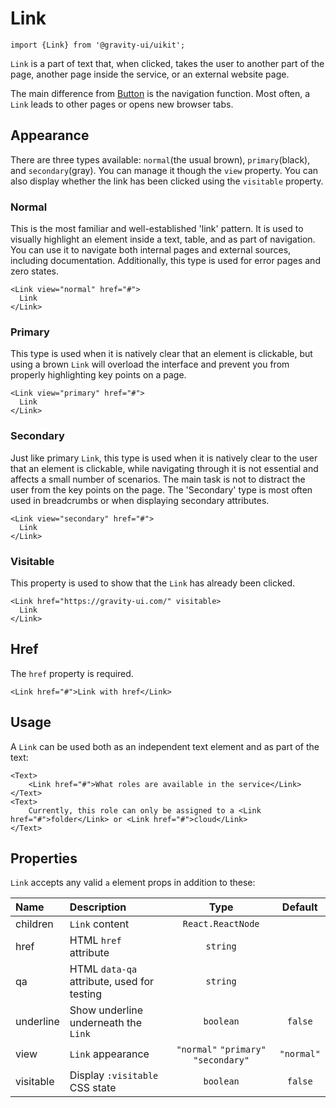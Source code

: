 <!--GITHUB_BLOCK-->

# Link

<!--/GITHUB_BLOCK-->

```tsx
import {Link} from '@gravity-ui/uikit';
```

`Link` is a part of text that, when clicked, takes the user to another part of the page, another page inside the service, or an external website page.

The main difference from [Button](../Button) is the navigation function. Most often, a `Link` leads to other pages or opens new browser tabs.

## Appearance

There are three types available: `normal`(the usual brown), `primary`(black), and `secondary`(gray). You can manage it though the `view` property. You can also display whether the link has been clicked using the `visitable` property.

### Normal

This is the most familiar and well-established 'link' pattern. It is used to visually highlight an element inside a text, table, and as part of navigation. You can use it to navigate both internal pages and external sources, including documentation. Additionally, this type is used for error pages and zero states.

<!--LANDING_BLOCK
<ExampleBlock
    code={`
<Link view="normal" href="#">Link</Link>
`}>
    <UIKit.Link view="normal" href="#">Link</UIKit.Link>
</ExampleBlock>
LANDING_BLOCK-->

<!--GITHUB_BLOCK-->

```tsx
<Link view="normal" href="#">
  Link
</Link>
```

<!--/GITHUB_BLOCK-->

### Primary

This type is used when it is natively clear that an element is clickable, but using a brown `Link` will overload the interface and prevent you from properly highlighting key points on a page.

<!--LANDING_BLOCK
<ExampleBlock
    code={`
<Link view="primary" href="#">Link</Link>
`}>
    <UIKit.Link view="primary" href="#">Link</UIKit.Link>
</ExampleBlock>
LANDING_BLOCK-->

<!--GITHUB_BLOCK-->

```tsx
<Link view="primary" href="#">
  Link
</Link>
```

<!--/GITHUB_BLOCK-->

### Secondary

Just like primary `Link`, this type is used when it is natively clear to the user that an element is clickable, while navigating through it is not essential and affects a small number of scenarios. The main task is not to distract the user from the key points on the page. The 'Secondary' type is most often used in breadcrumbs or when displaying secondary attributes.

<!--LANDING_BLOCK
<ExampleBlock
    code={`
<Link view="secondary" href="#">Link</Link>
`}>
    <UIKit.Link view="secondary" href="#">Link</UIKit.Link>
</ExampleBlock>
LANDING_BLOCK-->

<!--GITHUB_BLOCK-->

```tsx
<Link view="secondary" href="#">
  Link
</Link>
```

<!--/GITHUB_BLOCK-->

### Visitable

This property is used to show that the `Link` has already been clicked.

<!--LANDING_BLOCK
<ExampleBlock
    code={`
<Link href="https://gravity-ui.com/" visitable>Link</Link>
`}>
    <UIKit.Link href="https://gravity-ui.com/" visitable>Link</UIKit.Link>
</ExampleBlock>
LANDING_BLOCK-->

<!--GITHUB_BLOCK-->

```tsx
<Link href="https://gravity-ui.com/" visitable>
  Link
</Link>
```

<!--/GITHUB_BLOCK-->

## Href

The `href` property is required.

<!--LANDING_BLOCK
<ExampleBlock
    code={`
<Link href="#">Link with href</Link>
`}>
    <UIKit.Link href="#">Link with href</UIKit.Link>
</ExampleBlock>
LANDING_BLOCK-->

<!--GITHUB_BLOCK-->

```tsx
<Link href="#">Link with href</Link>
```

<!--/GITHUB_BLOCK-->

## Usage

A `Link` can be used both as an independent text element and as part of the text:

<!--LANDING_BLOCK
<ExampleBlock
    code={`
<Text>
    <Link href="#">what roles are active in the service</Link>
</Text>
<Text>
    Currently, this role can only be assigned to a <Link href="#">folder</Link> or <Link href="#">cloud</Link>
</Text>
`}>
    <UIKit.Text>
        <UIKit.Link href="#">what roles are active in the service</UIKit.Link>
    </UIKit.Text>
    <UIKit.Text>
        Currently, this role can only be assigned to a <UIKit.Link href="#">folder</UIKit.Link> or <UIKit.Link href="#">cloud</UIKit.Link>
    </UIKit.Text>
</ExampleBlock>
LANDING_BLOCK-->

<!--GITHUB_BLOCK-->

```tsx
<Text>
    <Link href="#">What roles are available in the service</Link>
</Text>
<Text>
    Currently, this role can only be assigned to a <Link href="#">folder</Link> or <Link href="#">cloud</Link>
</Text>
```

<!--/GITHUB_BLOCK-->

## Properties

`Link` accepts any valid `a` element props in addition to these:

| Name      | Description                                |                 Type                 |  Default   |
| :-------- | :----------------------------------------- | :----------------------------------: | :--------: |
| children  | `Link` content                             |          `React.ReactNode`           |            |
| href      | HTML `href` attribute                      |               `string`               |            |
| qa        | HTML `data-qa` attribute, used for testing |               `string`               |            |
| underline | Show underline underneath the `Link`       |              `boolean`               |  `false`   |
| view      | `Link` appearance                          | `"normal"` `"primary"` `"secondary"` | `"normal"` |
| visitable | Display `:visitable` CSS state             |              `boolean`               |  `false`   |
